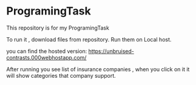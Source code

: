 # ProgramingTask
This repository is for my ProgramingTask

To run it , download files from repository.
Run them on Local host.

you can find the hosted version: https://unbruised-contrasts.000webhostapp.com/

After running you see list of insurance companies , when you click on it it will show categories that company support.


